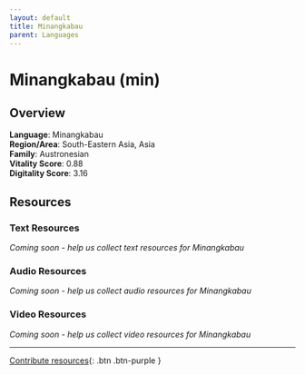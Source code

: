 ```yaml
---
layout: default
title: Minangkabau
parent: Languages
---
```


# Minangkabau (min)

## Overview

**Language**: Minangkabau  
**Region/Area**: South-Eastern Asia, Asia  
**Family**: Austronesian  
**Vitality Score**: 0.88  
**Digitality Score**: 3.16  

## Resources

### Text Resources
*Coming soon - help us collect text resources for Minangkabau*

### Audio Resources
*Coming soon - help us collect audio resources for Minangkabau*

### Video Resources
*Coming soon - help us collect video resources for Minangkabau*

---

[Contribute resources](https://fairtrain.github.io/){: .btn .btn-purple }
